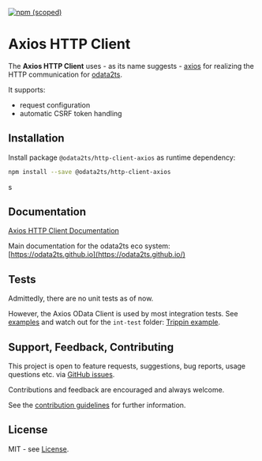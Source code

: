 [![npm (scoped)](https://img.shields.io/npm/v/@odata2ts/http-client-axios?style=for-the-badge)](https://www.npmjs.com/package/@odata2ts/http-client-axios)

# Axios HTTP Client

The **Axios HTTP Client** uses - as its name suggests - [axios](https://github.com/axios/axios) for realizing
the HTTP communication for [odata2ts](https://github.com/odata2ts/odata2ts).

It supports:

- request configuration
- automatic CSRF token handling

## Installation

Install package `@odata2ts/http-client-axios` as runtime dependency:

```bash
npm install --save @odata2ts/http-client-axios
```

s

## Documentation

[Axios HTTP Client Documentation](https://odata2ts.github.io/docs/odata-client/http-client/axios)

Main documentation for the odata2ts eco system:
[https://odata2ts.github.io](https://odata2ts.github.io/)

## Tests

Admittedly, there are no unit tests as of now.

However, the Axios OData Client is used by most integration tests.
See [examples](#examples) and watch out for the `int-test` folder:
[Trippin example](https://github.com/odata2ts/odata2ts/blob/main/examples/trippin/int-test/TrippinIntegration.test.ts).

## Support, Feedback, Contributing

This project is open to feature requests, suggestions, bug reports, usage questions etc.
via [GitHub issues](https://github.com/odata2ts/http-client/issues).

Contributions and feedback are encouraged and always welcome.

See the [contribution guidelines](https://github.com/odata2ts/http-client/blob/main/CONTRIBUTING.md) for further information.

## License

MIT - see [License](./LICENSE).
